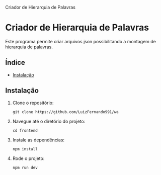 Criador de Hierarquia de Palavras

Criador de Hierarquia de Palavras
====================================

Este programa permite criar arquivos json possibilitando a montagem de hierarquia de palavras.

Índice
------

*   [Instalação](#instalacao)

Instalação
----------

1.  Clone o repositório:
    
        git clone https://github.com/LuizFernando991/wa
    
2.  Navegue até o diretório do projeto:
    
        cd frontend
    
3.  Instale as dependências:
    
        npm install

4.  Rode o projeto:
    
        npm run dev